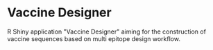 # Vaccine Designer
R Shiny application "Vaccine Designer" aiming for the construction of vaccine sequences  based on multi epitope design workflow.
